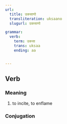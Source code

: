 ```yaml
---
url:
  title: उकसाणो
  transliteration: uksaano
  slugurl: उकसाणो

grammar:
  verb:
    term: उकसा
    trans: uksaa
    ending: aa


---
```


## Verb
### Meaning
1. to incite, to enflame

### Conjugation
<verb-conj :grammar="grammar"></verb-conj>